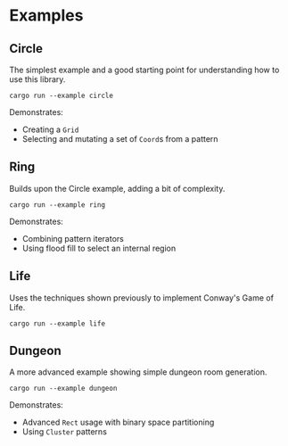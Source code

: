 # Examples

## Circle

The simplest example and a good starting point for understanding how to use
this library.

```
cargo run --example circle
```

Demonstrates:

- Creating a `Grid`
- Selecting and mutating a set of `Coord`s from a pattern

## Ring

Builds upon the Circle example, adding a bit of complexity.

```
cargo run --example ring
```

Demonstrates:

- Combining pattern iterators
- Using flood fill to select an internal region

## Life

Uses the techniques shown previously to implement Conway's Game of Life.

```
cargo run --example life
```

## Dungeon

A more advanced example showing simple dungeon room generation.

```
cargo run --example dungeon
```

Demonstrates:

- Advanced `Rect` usage with binary space partitioning
- Using `Cluster` patterns